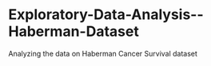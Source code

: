 # Exploratory-Data-Analysis--Haberman-Dataset
Analyzing the data on Haberman Cancer Survival dataset
